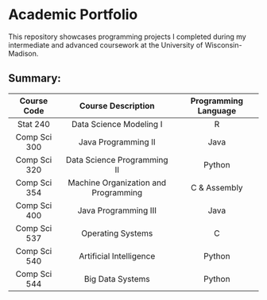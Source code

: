 # Academic Portfolio

This repository showcases programming projects I completed during my intermediate and advanced coursework at the University of Wisconsin-Madison.

## Summary: 
| Course Code |     Course Description    | Programming Language |
| :---:   | :---: | :---: |
| Stat 240 | Data Science Modeling I   | R   |
| Comp Sci 300 | Java Programming II   | Java  |
| Comp Sci 320 | Data Science Programming II   | Python  |
| Comp Sci 354 | Machine Organization and Programming   | C & Assembly  |
| Comp Sci 400 | Java Programming III   | Java  |
| Comp Sci 537 | Operating Systems   | C  |
| Comp Sci 540 | Artificial Intelligence   | Python  |
| Comp Sci 544 | Big Data Systems   | Python  |
